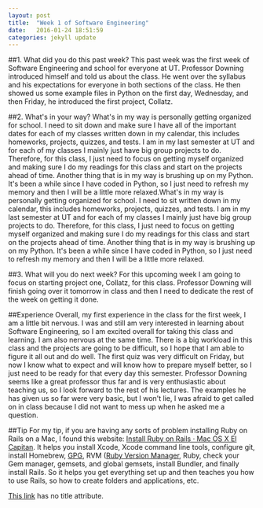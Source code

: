 ```yaml
---
layout: post
title:  "Week 1 of Software Engineering"
date:   2016-01-24 18:51:59
categories: jekyll update
---
```

            
##1. What did you do this past week?
This past week was the first week of Software Engineering and school for 
everyone at UT.  Professor Downing introduced himself and told us about the 
class.  He went over the syllabus and his expectations for everyone in both 
sections of the class.  He then showed us some example files in Python on the 
first day, Wednesday, and then Friday, he introduced the first project, 
Collatz.

##2. What's in your way?
What's in my way is personally getting organized for school.  I need to sit 
down and make sure I have all of the important dates for each of my classes 
written down in my calendar, this includes homeworks, projects, quizzes, and 
tests.  I am in my last semester at UT and for each of my classes I mainly 
just have big group projects to do.  Therefore, for this class, I just need 
to focus on getting myself organized and making sure I do my readings for 
this class and start on the projects ahead of time.  Another thing that is in 
my way is brushing up on my Python.  It's been a while since I have coded in 
Python, so I just need to refresh my memory and then I will be a little more 
relaxed.What's in my way is personally getting organized for school.  I need to sit 
written down in my calendar, this includes homeworks, projects, quizzes, and 
tests.  I am in my last semester at UT and for each of my classes I mainly 
just have big group projects to do.  Therefore, for this class, I just need 
to focus on getting myself organized and making sure I do my readings for 
this class and start on the projects ahead of time.  Another thing that is in 
my way is brushing up on my Python.  It's been a while since I have coded in 
Python, so I just need to refresh my memory and then I will be a little more 
relaxed.

##3. What will you do next week?
For this upcoming week I am going to focus on starting project one, Collatz, 
for this class.  Professor Downing will finish going over it tomorrow in 
class and then I need to dedicate the rest of the week on getting it done.

##Experience
Overall, my first experience in the class for the first week, I am a little bit 
nervous.  I was and still am very interested in learning about Software 
Engineering, so I am excited overall for taking this class and learning.  I am 
also nervous at the same time.  There is a big workload in this class and the 
projects are going to be difficult, so I hope that I am able to figure it all out 
and do well.  The first quiz was very difficult on Friday, but now I know what to 
expect and will know how to prepare myself better, so I just need to be ready for 
that every day this semester.  Professor Downing seems like a great professor 
thus far and is very enthusiastic about teaching us, so I look forward to the 
rest of his lectures.  The examples he has given us so far were very basic, but 
I won't lie, I was afraid to get called on in class because I did not want to 
mess up when he asked me a question.

##Tip
For my tip, if you are having any sorts of problem installing Ruby on Rails 
on a Mac, I found this website: 
<a href="http://railsapps.github.io/installrubyonrails-mac.html/" target="_blank">
Install Ruby on Rails · Mac OS X El Capitan</a>.  It helps you install Xcode, 
Xcode command line tools, configure git, install Homebrew, 
<a href="https://en.wikipedia.org/wiki/GNU_Privacy_Guard" target="_blank">GPG</a>, RVM 
(<a href="https://rvm.io" target="_blank">Ruby Version Manager</a>, Ruby, check your Gem 
manager, gemsets, and global gemsets, install Bundler, and finally install Rails.  So it 
helps you get everything set up and then teaches you how to use Rails, so how to create 
folders and applications, etc.

[This link](http://example.net/) has no title attribute.
















